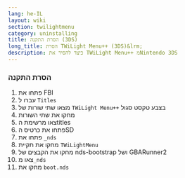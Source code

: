 ```yaml
---
lang: he-IL
layout: wiki
section: twilightmenu
category: uninstalling
title: הסרת התקנה (3DS)
long_title: הסרת TWiLight Menu++ (3DS)&lrm;
description: כיצד להסיר את TWiLight Menu++ מNintendo 3DS
---
```


### הסרת התקנה
1. פתחו את FBI
1. עברו ל `Titles`
1. מצאו שתי שורות של `TWiLight Menu++` בצבע טקסט סגול
1. מחקו את שתי השורות
1. צאו מרשימת הtitles
1. פתחו את כרטיס הSD
1. פתחו את `_nds`
1. מחקו את תקיית `TWiLightMenu`
1. מחקו את הקבצים של nds-bootstrap ושל GBARunner2
1. צאו מ`_nds`
1. מחקו את `boot.nds`
